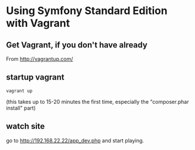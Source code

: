 # Using Symfony Standard Edition with Vagrant

## Get Vagrant, if you don't have already

From http://vagrantup.com/


## startup vagrant

    vagrant up

(this takes up to 15-20 minutes the first time, especially the "composer.phar install" part)

## watch site

go to http://192.168.22.22/app_dev.php and start playing.
